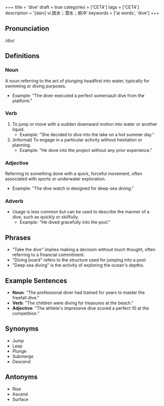 +++
title = 'dive'
draft = true
categories = ['CET4']
tags = ['CET4']
description = '[daiv] vi.跳水；潜水；俯冲'
keywords = ['ai words', 'dive']
+++

## Pronunciation
/dɪv/

## Definitions
### Noun
A noun referring to the act of plunging headfirst into water, typically for swimming or diving purposes.
- Example: "The diver executed a perfect somersault dive from the platform."

### Verb
1. To jump or move with a sudden downward motion into water or another liquid.
   - Example: "She decided to dive into the lake on a hot summer day."
2. (informal) To engage in a particular activity without hesitation or planning.
   - Example: "He dove into the project without any prior experience."

### Adjective
Referring to something done with a quick, forceful movement, often associated with sports or underwater exploration.
- Example: "The dive watch is designed for deep-sea diving."

### Adverb
- Usage is less common but can be used to describe the manner of a dive, such as quickly or skillfully.
   - Example: "He dived gracefully into the pool."

## Phrases
- "Take the dive" implies making a decision without much thought, often referring to a financial commitment.
- "Diving board" refers to the structure used for jumping into a pool.
- "Deep sea diving" is the activity of exploring the ocean's depths.

## Example Sentences
- **Noun**: "The professional diver had trained for years to master the freefall dive."
- **Verb**: "The children were diving for treasures at the beach."
- **Adjective**: "The athlete's impressive dive scored a perfect 10 at the competition."

## Synonyms
- Jump
- Leap
- Plunge
- Submerge
- Descend

## Antonyms
- Rise
- Ascend
- Surface
